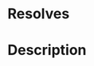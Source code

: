<!--
Thank you for your contribution!
Please don't forget to see the contributing guide before sending a pull request.
-->
# Resolves
<!-- What issue does this resolve? -->

# Description
<!-- What does this PR change? -->

